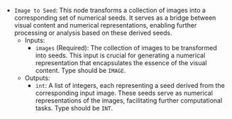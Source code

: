 - `Image to Seed`: This node transforms a collection of images into a corresponding set of numerical seeds. It serves as a bridge between visual content and numerical representations, enabling further processing or analysis based on these derived seeds.
    - Inputs:
        - `images` (Required): The collection of images to be transformed into seeds. This input is crucial for generating a numerical representation that encapsulates the essence of the visual content. Type should be `IMAGE`.
    - Outputs:
        - `int`: A list of integers, each representing a seed derived from the corresponding input image. These seeds serve as numerical representations of the images, facilitating further computational tasks. Type should be `INT`.

